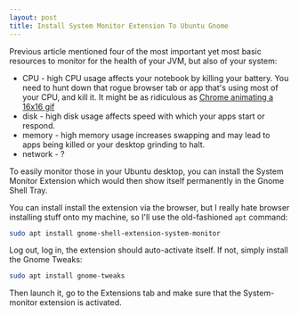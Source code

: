 ```yaml
---
layout: post
title: Install System Monitor Extension To Ubuntu Gnome
---
```


Previous article mentioned four of the most important yet most basic resources to monitor for the health of your JVM, but also
of your system:

* CPU - high CPU usage affects your notebook by killing your battery. You need to hunt down that rogue browser tab or app that's using most of your CPU, and kill it.
  It might be as ridiculous as [Chrome animating a 16x16 gif](https://bugs.chromium.org/p/chromium/issues/detail?id=165750)
* disk - high disk usage affects speed with which your apps start or respond.
* memory - high memory usage increases swapping and may lead to apps being killed or your desktop grinding to halt.
* network - ?

To easily monitor those in your Ubuntu desktop, you can install the System Monitor Extension which would then show itself permanently in the Gnome Shell Tray.

You can install install the extension via the browser, but I really hate browser installing stuff onto my machine, so I'll use the old-fashioned `apt` command:

```bash
sudo apt install gnome-shell-extension-system-monitor
```

Log out, log in, the extension should auto-activate itself. If not, simply install the Gnome Tweaks:

```bash
sudo apt install gnome-tweaks
```

Then launch it, go to the Extensions tab and make sure that the System-monitor extension is activated.

